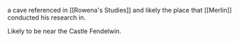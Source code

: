 a cave referenced in [[Rowena's Studies]] and likely the place that [[Merlin]] conducted his research in.

Likely to be near the Castle Fendelwin.